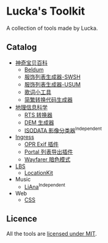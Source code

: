 # Lucka's Toolkit
A collection of tools made by Lucka.

## Catalog
- [神奇宝贝百科](/52Poké-Wiki/)
  - [Beldum](/52Poké-Wiki/Beldum/)
  - [服饰列表生成器-SWSH](/52Poké-Wiki/ClothTableGenerator-SWSH/)
  - [服饰列表生成器-USUM](/52Poké-Wiki/ClothTableGenerator-USUM/)
  - [歌词小工具](/52Poké-Wiki/Gadget-Lyrics)
  - [简繁转换代码生成器](/52Poké-Wiki/ZhConvertGenerator/)
- [地理信息科学](/Geoinformatic/)
  - [RTS 转换器](/Geoinformatic/RTSConverter/)
  - [DEM 生成器](/Geoinformatic/DEMBuilder/)
  - [ISODATA 影像分类器](https://github.com/lucka-me/ISODATA-python)<sup>Independent</sup>
- [Ingress](/Ingress/)
  - [OPR Exif 插件](/Ingress/OPR-Exif-Viewer/)
  - [Portal 列表导出插件](/Ingress/Portal-List-Exporter/)
  - [Wayfarer 暗色模式](/Ingress/Wayfarer-Dark-Mode/)
- [LBS](/LBS/)
  - [LocationKit](/LBS/LocationKit/)
- Music
  - [LiAna](https://github.com/lucka-me/LiAna)<sup>Independent</sup>
- Web
  - [CSS](/Web/CSS)

## Licence
All the tools are [licensed under MIT](/LICENSE).
